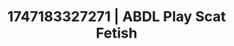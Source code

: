 ---
categories:
- Skin-to-skin fantasy
- Athlete
- Dirty inner voice
- Erotic photography
- Butt plug play
image: /assets/images/1747183327271.webp
layout: post
seo:
  description: Featured content with exclusive ABDL Play, Scat Fetish. HD images available.
  keywords: ABDL Play, Scat Fetish
  og_image: /assets/images/1747183327271.webp
  schema_type: VisualArtwork
tags:
- ABDL Play
- Scat Fetish
- '#1747183327271'
title: 1747183327271 | ABDL Play Scat Fetish
---